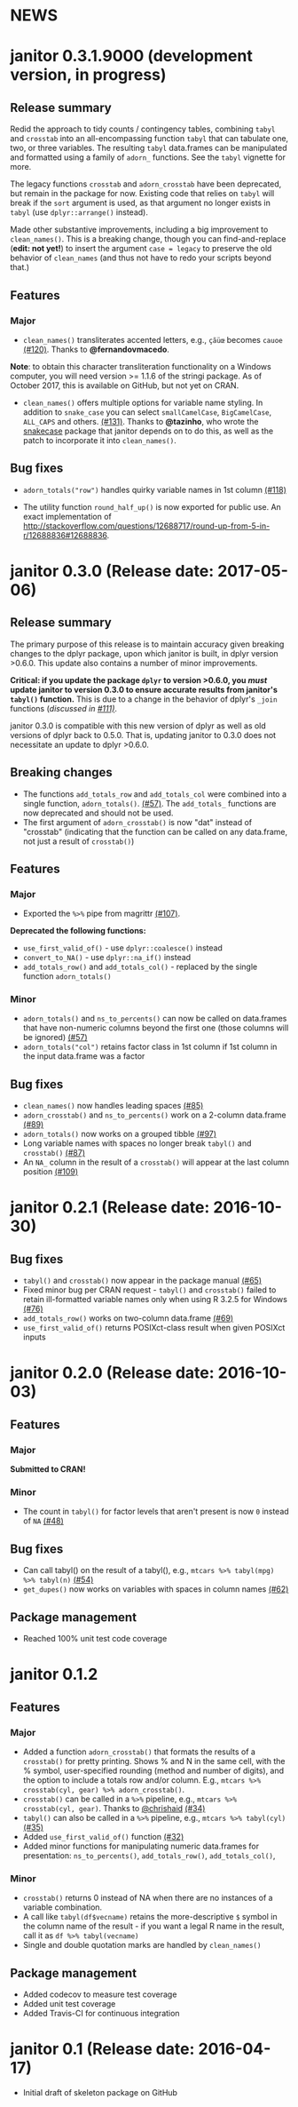 NEWS
====
# janitor 0.3.1.9000 (development version, in progress)

## Release summary

<IN PROGRESS>

Redid the approach to tidy counts / contingency tables, combining `tabyl` and `crosstab` into an all-encompassing function `tabyl` that can tabulate one, two, or three variables.  The resulting `tabyl` data.frames can be manipulated and formatted using a family of `adorn_` functions.  See the `tabyl` vignette for more.

The legacy functions `crosstab` and `adorn_crosstab` have been deprecated, but remain in the package for now.  Existing code that relies on `tabyl` will break if the `sort` argument is used, as that argument no longer exists in `tabyl` (use `dplyr::arrange()` instead).

Made other substantive improvements, including a big improvement to `clean_names()`.  This is a breaking change, though you can find-and-replace (**edit: not yet!**) to insert the argument `case = legacy` to preserve the old behavior of `clean_names` (and thus not have to redo your scripts beyond that.)

## Features

### Major

* `clean_names()` transliterates accented letters, e.g., `çãüœ` becomes `cauoe` [(#120)](https://github.com/sfirke/janitor/issues/120).  Thanks to **@fernandovmacedo**.

**Note**: to obtain this character transliteration functionality on a Windows computer, you will need version >= 1.1.6 of the stringi package.  As of October 2017, this is available on GitHub, but not yet on CRAN.

* `clean_names()` offers multiple options for variable name styling.  In addition to `snake_case` you can select `smallCamelCase`, `BigCamelCase`, `ALL_CAPS` and others. [(#131)](https://github.com/sfirke/janitor/issues/131).  Thanks to **@tazinho**, who wrote the [snakecase](https://github.com/Tazinho/snakecase/) package that janitor depends on to do this, as well as the patch to incorporate it into `clean_names()`.

## Bug fixes
* `adorn_totals("row")` handles quirky variable names in 1st column [(#118)](https://github.com/sfirke/janitor/issues/118)

* The utility function `round_half_up()` is now exported for public use.  An exact implementation of http://stackoverflow.com/questions/12688717/round-up-from-5-in-r/12688836#12688836.
# janitor 0.3.0  (Release date: 2017-05-06)

## Release summary

The primary purpose of this release is to maintain accuracy given breaking changes to the dplyr package, upon which janitor is built, in dplyr version >0.6.0.  This update also contains a number of minor improvements.

**Critical: if you update the package `dplyr` to version >0.6.0, you *must* update janitor to version 0.3.0 to ensure accurate results from janitor's `tabyl()` function.**  This is due to a change in the behavior of dplyr's `_join` functions (*discussed in [#111)](https://github.com/sfirke/janitor/issues/111)*.

janitor 0.3.0 is compatible with this new version of dplyr as well as old versions of dplyr back to 0.5.0.  That is, updating janitor to 0.3.0 does not necessitate an update to dplyr >0.6.0.


## Breaking changes
* The functions `add_totals_row` and `add_totals_col` were combined into a single function, `adorn_totals()`. [(#57)](https://github.com/sfirke/janitor/issues/57).  The `add_totals_` functions are now deprecated and should not be used.
* The first argument of `adorn_crosstab()` is now "dat" instead of "crosstab" (indicating that the function can be called on any data.frame, not just a result of `crosstab()`)

## Features

### Major

* Exported the `%>%` pipe from magrittr [(#107)](https://github.com/sfirke/janitor/issues/107).

**Deprecated the following functions:**
* `use_first_valid_of()` - use `dplyr::coalesce()` instead
* `convert_to_NA()` - use `dplyr::na_if()` instead
* `add_totals_row()` and `add_totals_col()` - replaced by the single function `adorn_totals()`

### Minor
* `adorn_totals()` and `ns_to_percents()` can now be called on data.frames that have non-numeric columns beyond the first one (those columns will be ignored) [(#57)](https://github.com/sfirke/janitor/issues/57)
* `adorn_totals("col")` retains factor class in 1st column if 1st column in the input data.frame was a factor

## Bug fixes
* `clean_names()` now handles leading spaces [(#85)](https://github.com/sfirke/janitor/issues/85)
* `adorn_crosstab()` and `ns_to_percents()` work on a 2-column data.frame [(#89)](https://github.com/sfirke/janitor/issues/89)
* `adorn_totals()` now works on a grouped tibble [(#97)](https://github.com/sfirke/janitor/issues/97)
* Long variable names with spaces no longer break `tabyl()` and `crosstab()` [(#87)](https://github.com/sfirke/janitor/issues/87)
* An `NA_` column in the result of a `crosstab()` will appear at the last column position [(#109)](https://github.com/sfirke/janitor/issues/109)


# janitor 0.2.1 (Release date: 2016-10-30)

## Bug fixes
* `tabyl()` and `crosstab()` now appear in the package manual [(#65)](https://github.com/sfirke/janitor/issues/65)
* Fixed minor bug per CRAN request - `tabyl()` and `crosstab()` failed to retain ill-formatted variable names only when using R 3.2.5 for Windows [(#76)](https://github.com/sfirke/janitor/issues/76)
* `add_totals_row()` works on two-column data.frame [(#69)](https://github.com/sfirke/janitor/issues/69)
* `use_first_valid_of()` returns POSIXct-class result when given POSIXct inputs

# janitor 0.2.0 (Release date: 2016-10-03)

## Features

### Major
**Submitted to CRAN!**

### Minor
* The count in `tabyl()` for factor levels that aren't present is now `0` instead of `NA` [(#48)](https://github.com/sfirke/janitor/issues/48)

## Bug fixes
* Can call tabyl() on the result of a tabyl(), e.g., `mtcars %>% tabyl(mpg) %>% tabyl(n)`  [(#54)](https://github.com/sfirke/janitor/issues/54)
* `get_dupes()` now works on variables with spaces in column names [(#62)](https://github.com/sfirke/janitor/issues/62)

## Package management

* Reached 100% unit test code coverage

# janitor 0.1.2

## Features

### Major
* Added a function `adorn_crosstab()` that formats the results of a `crosstab()` for pretty printing.  Shows % and N in the same cell, with the % symbol, user-specified rounding (method and number of digits), and the option to include a totals row and/or column. E.g., `mtcars %>% crosstab(cyl, gear) %>% adorn_crosstab()`.
* `crosstab()` can be called in a `%>%` pipeline, e.g., `mtcars %>% crosstab(cyl, gear)`.  Thanks to [@chrishaid](https://github.com/chrishaid) [(#34)](https://github.com/sfirke/janitor/pull/34)
* `tabyl()` can also be called in a `%>%` pipeline, e.g., `mtcars %>% tabyl(cyl)` [(#35)](https://github.com/sfirke/janitor/issues/35)
* Added `use_first_valid_of()` function [(#32)](https://github.com/sfirke/janitor/issues/32)
* Added minor functions for manipulating numeric data.frames for presentation: `ns_to_percents()`, `add_totals_row()`, `add_totals_col()`,

### Minor

* `crosstab()` returns 0 instead of NA when there are no instances of a variable combination.
* A call like `tabyl(df$vecname)` retains the more-descriptive `$` symbol in the column name of the result - if you want a legal R name in the result, call it as `df %>% tabyl(vecname)`
* Single and double quotation marks are handled by `clean_names()`


## Package management

* Added codecov to measure test coverage
* Added unit test coverage
* Added Travis-CI for continuous integration

# janitor 0.1 (Release date: 2016-04-17)

* Initial draft of skeleton package on GitHub
